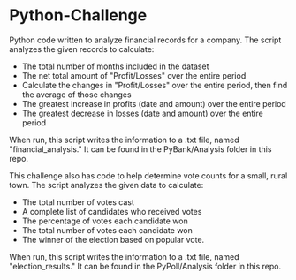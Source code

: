 # Python-Challenge
Python code written to analyze financial records for a company. The script analyzes the given records to calculate:
  * The total number of months included in the dataset
  * The net total amount of "Profit/Losses" over the entire period
  * Calculate the changes in "Profit/Losses" over the entire period, then find the average of those changes
  * The greatest increase in profits (date and amount) over the entire period
  * The greatest decrease in losses (date and amount) over the entire period

When run, this script writes the information to a .txt file, named "financial_analysis." It can be found in the PyBank/Analysis folder in this repo.

This challenge also has code to help determine vote counts for a small, rural town. The script analyzes the given data to calculate:
  * The total number of votes cast
  * A complete list of candidates who received votes
  * The percentage of votes each candidate won
  * The total number of votes each candidate won
  * The winner of the election based on popular vote.

When run, this script writes the information to a .txt file, named "election_results." It can be found in the PyPoll/Analysis folder in this repo.
